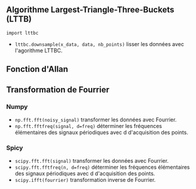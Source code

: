 ## Algorithme Largest-Triangle-Three-Buckets (LTTB)

`import lttbc`

* `lttbc.downsample(x_data, data, nb_points)` lisser les données avec l'agorithme LTTBC.

## Fonction d'Allan


## Transformation de Fourrier

### Numpy

* `np.fft.fft(noisy_signal)` transformer les données avec Fourrier.
* `np.fft.fftfreq(signal, d=freq)` déterminer les fréquences élémentaires des signaux périodiques avec d d'acquisition des points.

### Spicy

* `scipy.fft.fft(signal)` transformer les données avec Fourrier.
* `scipy.fft.fftfreq(n, d=freq)` déterminer les fréquences élémentaires des signaux périodiques  avec d d'acquisition des points.
* `scipy.ifft(fourrier)` transformation inverse de Fourrier.
